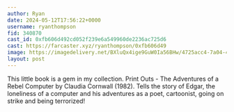 ```yaml
---
author: Ryan
date: 2024-05-12T17:56:22+0000
username: ryanthompson
fid: 340870
cast_id: 0xfb606d492cd052f239e6a549960de2236ac725d6
cast: https://farcaster.xyz/ryanthompson/0xfb606d49
image: https://imagedelivery.net/BXluQx4ige9GuW0Ia56BHw/4725acc4-7a04-4a7b-a8f3-76d3d7b5da00/original
layout: post
---
```


This little book is a gem in my collection. Print Outs - The Adventures of a Rebel Computer by Claudia Cornwall (1982). Tells the story of Edgar, the loneliness of a computer and his adventures as a poet, cartoonist, going on strike and being terrorized!

<img src='https://imagedelivery.net/BXluQx4ige9GuW0Ia56BHw/4725acc4-7a04-4a7b-a8f3-76d3d7b5da00/original' alt='' referrerpolicy='no-referrer'/>
<img src='https://imagedelivery.net/BXluQx4ige9GuW0Ia56BHw/1fe548ce-4a47-406c-69d0-0f95c6a0de00/original' alt='' referrerpolicy='no-referrer'/>
